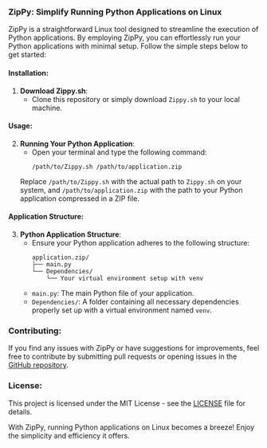 
### ZipPy: Simplify Running Python Applications on Linux

ZipPy is a straightforward Linux tool designed to streamline the execution of Python applications. By employing ZipPy, you can effortlessly run your Python applications with minimal setup. Follow the simple steps below to get started:

#### Installation:

1. **Download Zippy.sh**:
   - Clone this repository or simply download `Zippy.sh` to your local machine.

#### Usage:

2. **Running Your Python Application**:
   - Open your terminal and type the following command:
     ```
     /path/to/Zippy.sh /path/to/application.zip
     ```
   Replace `/path/to/Zippy.sh` with the actual path to `Zippy.sh` on your system, and `/path/to/application.zip` with the path to your Python application compressed in a ZIP file.

#### Application Structure:

3. **Python Application Structure**:
   - Ensure your Python application adheres to the following structure:
     ```
     application.zip/
     ├── main.py
     └── Dependencies/
         └── Your virtual environment setup with venv
     ```
   - `main.py`: The main Python file of your application.
   - `Dependencies/`: A folder containing all necessary dependencies properly set up with a virtual environment named `venv`.

### Contributing:

If you find any issues with ZipPy or have suggestions for improvements, feel free to contribute by submitting pull requests or opening issues in the [GitHub repository](https://github.com/yourusername/ZipPy).

### License:

This project is licensed under the MIT License - see the [LICENSE](LICENSE) file for details.

With ZipPy, running Python applications on Linux becomes a breeze! Enjoy the simplicity and efficiency it offers.
